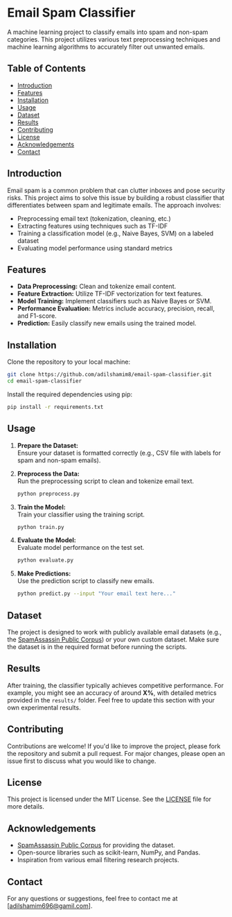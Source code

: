 # Email Spam Classifier

A machine learning project to classify emails into spam and non-spam categories. This project utilizes various text preprocessing techniques and machine learning algorithms to accurately filter out unwanted emails.

## Table of Contents
- [Introduction](#introduction)
- [Features](#features)
- [Installation](#installation)
- [Usage](#usage)
- [Dataset](#dataset)
- [Results](#results)
- [Contributing](#contributing)
- [License](#license)
- [Acknowledgements](#acknowledgements)
- [Contact](#contact)

## Introduction
Email spam is a common problem that can clutter inboxes and pose security risks. This project aims to solve this issue by building a robust classifier that differentiates between spam and legitimate emails. The approach involves:
- Preprocessing email text (tokenization, cleaning, etc.)
- Extracting features using techniques such as TF-IDF
- Training a classification model (e.g., Naive Bayes, SVM) on a labeled dataset
- Evaluating model performance using standard metrics

## Features
- **Data Preprocessing:** Clean and tokenize email content.
- **Feature Extraction:** Utilize TF-IDF vectorization for text features.
- **Model Training:** Implement classifiers such as Naive Bayes or SVM.
- **Performance Evaluation:** Metrics include accuracy, precision, recall, and F1-score.
- **Prediction:** Easily classify new emails using the trained model.

## Installation
Clone the repository to your local machine:
```bash
git clone https://github.com/adilshamim8/email-spam-classifier.git
cd email-spam-classifier
```

Install the required dependencies using pip:
```bash
pip install -r requirements.txt
```

## Usage
1. **Prepare the Dataset:**  
   Ensure your dataset is formatted correctly (e.g., CSV file with labels for spam and non-spam emails).

2. **Preprocess the Data:**  
   Run the preprocessing script to clean and tokenize email text.
   ```bash
   python preprocess.py
   ```

3. **Train the Model:**  
   Train your classifier using the training script.
   ```bash
   python train.py
   ```

4. **Evaluate the Model:**  
   Evaluate model performance on the test set.
   ```bash
   python evaluate.py
   ```

5. **Make Predictions:**  
   Use the prediction script to classify new emails.
   ```bash
   python predict.py --input "Your email text here..."
   ```

## Dataset
The project is designed to work with publicly available email datasets (e.g., the [SpamAssassin Public Corpus](https://spamassassin.apache.org/old/publiccorpus/)) or your own custom dataset. Make sure the dataset is in the required format before running the scripts.

## Results
After training, the classifier typically achieves competitive performance. For example, you might see an accuracy of around **X%**, with detailed metrics provided in the `results/` folder. Feel free to update this section with your own experimental results.

## Contributing
Contributions are welcome! If you'd like to improve the project, please fork the repository and submit a pull request. For major changes, please open an issue first to discuss what you would like to change.

## License
This project is licensed under the MIT License. See the [LICENSE](LICENSE) file for more details.

## Acknowledgements
- [SpamAssassin Public Corpus](https://spamassassin.apache.org/old/publiccorpus/) for providing the dataset.
- Open-source libraries such as scikit-learn, NumPy, and Pandas.
- Inspiration from various email filtering research projects.

## Contact
For any questions or suggestions, feel free to contact me at [adilshamim696@gamil.com].

